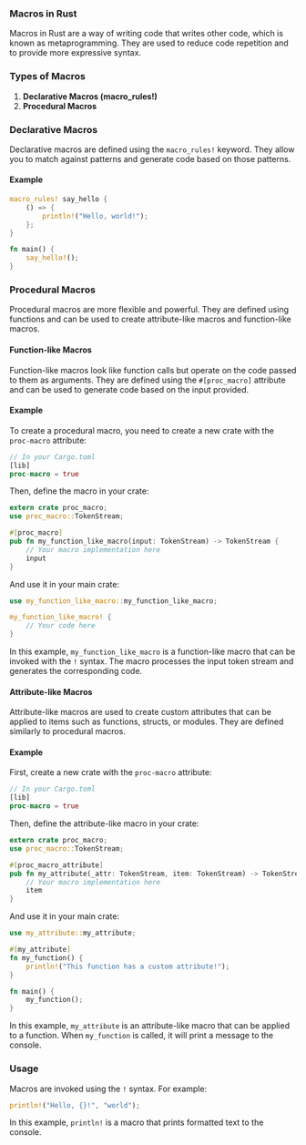 ### Macros in Rust

Macros in Rust are a way of writing code that writes other code, which is known as metaprogramming. They are used to reduce code repetition and to provide more expressive syntax.

### Types of Macros

1. **Declarative Macros (macro_rules!)**
2. **Procedural Macros**

### Declarative Macros

Declarative macros are defined using the `macro_rules!` keyword. They allow you to match against patterns and generate code based on those patterns.

#### Example

```rust
macro_rules! say_hello {
    () => {
        println!("Hello, world!");
    };
}

fn main() {
    say_hello!();
}
```

### Procedural Macros

Procedural macros are more flexible and powerful. They are defined using functions and can be used to create attribute-like macros and function-like macros.

#### Function-like Macros

Function-like macros look like function calls but operate on the code passed to them as arguments. They are defined using the `#[proc_macro]` attribute and can be used to generate code based on the input provided.

#### Example

To create a procedural macro, you need to create a new crate with the `proc-macro` attribute:

```rust
// In your Cargo.toml
[lib]
proc-macro = true
```

Then, define the macro in your crate:

```rust
extern crate proc_macro;
use proc_macro::TokenStream;

#[proc_macro]
pub fn my_function_like_macro(input: TokenStream) -> TokenStream {
    // Your macro implementation here
    input
}
```

And use it in your main crate:

```rust
use my_function_like_macro::my_function_like_macro;

my_function_like_macro! {
    // Your code here
}
```

In this example, `my_function_like_macro` is a function-like macro that can be invoked with the `!` syntax. The macro processes the input token stream and generates the corresponding code.

#### Attribute-like Macros

Attribute-like macros are used to create custom attributes that can be applied to items such as functions, structs, or modules. They are defined similarly to procedural macros.

#### Example

First, create a new crate with the `proc-macro` attribute:

```rust
// In your Cargo.toml
[lib]
proc-macro = true
```

Then, define the attribute-like macro in your crate:

```rust
extern crate proc_macro;
use proc_macro::TokenStream;

#[proc_macro_attribute]
pub fn my_attribute(_attr: TokenStream, item: TokenStream) -> TokenStream {
    // Your macro implementation here
    item
}
```

And use it in your main crate:

```rust
use my_attribute::my_attribute;

#[my_attribute]
fn my_function() {
    println!("This function has a custom attribute!");
}

fn main() {
    my_function();
}
```

In this example, `my_attribute` is an attribute-like macro that can be applied to a function. When `my_function` is called, it will print a message to the console.



### Usage

Macros are invoked using the `!` syntax. For example:

```rust
println!("Hello, {}!", "world");
```

In this example, `println!` is a macro that prints formatted text to the console.
